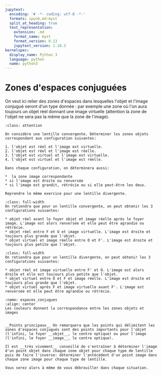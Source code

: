 ```yaml
---
jupytext:
  encoding: '# -*- coding: utf-8 -*-'
  formats: ipynb,md:myst
  split_at_heading: true
  text_representation:
    extension: .md
    format_name: myst
    format_version: 0.13
    jupytext_version: 1.10.3
kernelspec:
  display_name: Python 3
  language: python
  name: python3
---
```


# Zones d'espaces conjuguées
On veut ici relier des zones d'espaces dans lesquelles l'objet et l'image conjugué seront d'un type donnée : par exemple une zone où l'on aura toujours un objet réel donnant une image virtuelle (attention la zone de l'objet ne sera pas la même que la zone de l'image).


````{admonition} Exercice 
:class: attention

On considère une lentille convergente. Déterminer les zones objets correspondant aux configuration suivantes:

1. l'objet est réel et l'image est virtuelle.
2. l'objet est réel et l'image est réelle.
3. l'objet est virtuel et l'image est virtuelle.
4. l'objet est virtuel et l'image est réelle.

Dans chaque configuration, on déterminera aussi:

*  la zone image correspondante
* si l'image est droite ou renversée
* si l'image est grandit, rétrécie ou si elle peut-être les deux.

Reprendre le même exercice pour une lentille divergente.
````

````{important} Bilan à retenir - Ce n'est PAS la correction
:class: full-width
On retiendra que pour un lentille convergente, on peut obtenir les 3 configurations suivantes:

* objet réel avant le foyer objet et image réelle après le foyer image. L'image est alors renversée et elle peut être agrandie ou rétrécie.
* objet réel entre F et O et image virtuelle. L'image est droite et toujours plus grande que l'objet.
* objet virtuel et image réelle entre O et F'. L'image est droite et toujours plus petite que l'objet.
````

````{important} Bilan à retenir - Ce n'est PAS la correction
:class: full-width
On retiendra que pour un lentille divergente, on peut obtenir les 3 configurations suivantes:

* objet réel et image virtuelle entre F' et O. L'image est alors droite et elle est toujours plus petite que l'objet.
* objet virtuel entre O et F et image réelle. L'image est droite et toujours plus grande que l'objet.
* objet virtuel après F et image virtuelle avant F'. L'image est renversée et elle peut être agrandie ou rétrécie.
````


```{figure} ./images/optique_espaces_conjugues.jpg
:name: espaces_conjugues
:align: center
Les couleurs donnent la correspondance entre les zones objets et images
```


````{dropdown} Remarque

__Points principaux__ On remarquera que les points qui délimitent les zones d'espaces conjugués sont des points importants pour l'objet (l'infini, le foyer __objet__, le centre optique) ou pour l'image (l'infini, le foyer __image__, le centre optique).
````


````{sidebar} Tracé graphique
Il est __très vivement__ conseillé de s'entraîner à déterminer l'image d'un point objet dans chaque zone objet pour chaque type de lentille puis de faire l'inverse: déterminer l'antécédent d'un point image dans chaque zone image pour chaque type de lentille.

Vous serez alors à même de vous débrouiller dans chaque situation.
````